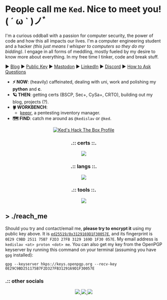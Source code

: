 # People call me `Ked`. Nice to meet you! ( ´ ω ` )ノﾞ

I'm a curious oddball with a passion for computer security, the power of code and how this all impacts our lives. I'm a computer engineering student and a hacker _(this just means I whisper to computers so they do my bidding)_. I engage in all forms of meddling, mostly fueled by my desire to know more about everything. In my free time I tinker, code and break stuff.

► [Blog](https://ked.bearblog.dev) ► [Public Key](https://keys.openpgp.org/vks/v1/by-fingerprint/0E29C9BD251175B7F2D327FB3129169D1F30057E) ► [Mastodon](https://freeradical.zone/@kedislav) ► [LinkedIn](https://linkedin.com/in/kedislav) ► [Discord](https://discord.gg/rH3UexUW) ► [How to Ask Questions](https://dontasktoask.com)

- **⚡ NOW**: (heavily) caffeinated, dealing with uni, work and polishing my **python** and **c**.
- **🪐 THEN**: getting certs (BSCP, Sec+, CySa+, CRTO), building out my blog, projects (?).
- **🍀 WORKBENCH**:
  - [keepr](https://github.com/kedislav/keepr), a pentesting inventory manager.
- **🗺️ FIND**: catch me around as `@kedislav` or `@ked`.

<p align="center">
  <a href="https://app.hackthebox.com/profile/622580"><img src="http://www.hackthebox.eu/badge/image/622580" alt="Ked's Hack The Box Profile"/></a>
</p>

<h3 align="center">.:: certs ::.</h3>
<p align="center">
  <a href="https://ine.com/security/certifications/ejpt-certification">
    <img src="https://api.accredible.com/v1/frontend/credential_website_embed_image/badge/117798041"/>
  </a>
</p>

<h3 align="center">.:: langs ::.</h3>
<p align="center">
  <a href="https://skillicons.dev">
    <img src="https://skillicons.dev/icons?i=c,rust,bash,py,java,js,html,css&theme=dark"/>
  </a>
</p>

<h3 align="center">.:: tools ::.</h3>
<p align="center">
  <a href="https://skillicons.dev">
    <img src="https://skillicons.dev/icons?i=linux,bsd,windows,git,github,neovim,vscode,visualstudio,docker,arduino,raspberrypi,django,flask,sqlite,mysql,postgres&perline=8&theme=dark"/>
  </a>
</p>

## > ./reach_me

Should you try and contact/email me, **please try to encrypt it** using my public key above. It is [`ed25519/0x3129169D1F30057E`](https://keys.openpgp.org/vks/v1/by-fingerprint/0E29C9BD251175B7F2D327FB3129169D1F30057E), and its fingerprint is `0E29 C9BD 2511 75B7 F2D3 27FB 3129 169D 1F30 057E`. My email address is `kedislav <at> proton <dot> me`. You can also get my key from the OpenPGP keyserver by running this command on your terminal (assuming you have `gpg` installed):

```shell
gpg --keyserver hkps://keys.openpgp.org --recv-key 0E29C9BD251175B7F2D327FB3129169D1F30057E
```

### .:: other socials

<p align="center">
  <a href="https://discord.gg/rH3UexUW">
    <img src="https://skillicons.dev/icons?i=discord&theme=dark"/>
  </a>
  <a href="https://linkedin.com/in/kedislav">
    <img src="https://skillicons.dev/icons?i=linkedin&theme=dark"/>
  </a>
  <a href="https://freeradical.zone/@kedislav">
    <img src="https://skillicons.dev/icons?i=mastodon&theme=dark"/>
  </a>
</p>
